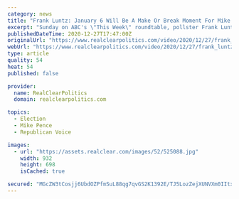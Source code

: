 ```yaml
---
category: news
title: "Frank Luntz: January 6 Will Be A Make Or Break Moment For Mike Pence's Career, Future Of GOP"
excerpt: "Sunday on ABC's \"This Week\" roundtable, pollster Frank Luntz said that January 6 will be the climax of the post-election drama when Vice President Mike Pence will be responsible for certifying the election results,"
publishedDateTime: 2020-12-27T17:47:00Z
originalUrl: "https://www.realclearpolitics.com/video/2020/12/27/frank_luntz_january_6_will_be_a_make_or_break_moment_for_mike_pences_career.html"
webUrl: "https://www.realclearpolitics.com/video/2020/12/27/frank_luntz_january_6_will_be_a_make_or_break_moment_for_mike_pences_career.html"
type: article
quality: 54
heat: 54
published: false

provider:
  name: RealClearPolitics
  domain: realclearpolitics.com

topics:
  - Election
  - Mike Pence
  - Republican Voice

images:
  - url: "https://assets.realclear.com/images/52/525088.jpg"
    width: 932
    height: 698
    isCached: true

secured: "MGcZW3tCosjj6UbdOZPfmSuL88qg7qvGS2K1392E/TJ5LozZejXUNVXm0IItxrqGQFdTCWT2HTM+wkX2/2nL2+2Jy4nJfGGFXsDIaVumknzWwsbaSfZfoMgp6kacLiNQz1raa896RYtbfPYhrBtsPm2T92EfJkDGZ8k9vaOuJVujdovXiRdmVYvxJgA1oANCWn67EVSD4fiIDX+zvB5dECjg2ssJdbAOCHnqrOMJON/u4DHKA8/6c+idpQJenyv4ZjBEDMo6vF7lt64/NzUwcLJlt0uUGWYvZjIXaSbERoepDbntrsNiCEecqvIQ4Vv5Skl8IkBIHV8rTiOYb7xhiq2OSK6s0jDnqusLTP/kA2E=;dSomgKb8huDTeJxQ/7iG4Q=="
---
```


